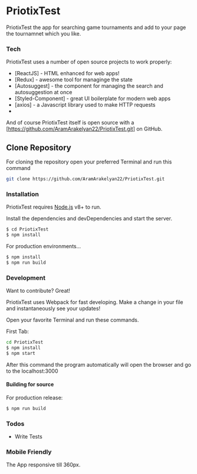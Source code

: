 # PriotixTest

PriotixTest the app for searching game tournaments and add to your page the tournamnet which you like.

### Tech

PriotixTest uses a number of open source projects to work properly:

* [ReactJS] - HTML enhanced for web apps!
* [Redux] - awesome tool for managinge the state
* [Autosuggest] - the component for managing the search and autosuggestion at once
* [Styled-Component] - great UI boilerplate for modern web apps
* [axios] - a Javascript library used to make HTTP requests  
* 
And of course PriotixTest itself is open source with a [https://github.com/AramArakelyan22/PriotixTest.git]
 on GitHub.

## Clone Repository

For cloning the repository open your preferred Terminal and run this command
```sh
git clone https://github.com/AramArakelyan22/PriotixTest.git
```

### Installation

PriotixTest requires [Node.js](https://nodejs.org/) v8+ to run.

Install the dependencies and devDependencies and start the server.

```sh
$ cd PriotixTest
$ npm install 
```

For production environments...

```sh
$ npm install
$ npm run build
```

### Development

Want to contribute? Great!

PriotixTest uses Webpack for fast developing.
Make a change in your file and instantaneously see your updates!

Open your favorite Terminal and run these commands.

First Tab:
```sh
cd PriotixTest
$ npm install 
$ npm start
```
After this command the program automatically will open the browser and go to the localhost:3000 

#### Building for source
For production release:
```sh
$ npm run build 
```
### Todos
 - Write Tests
 
 
### Mobile Friendly

The App responsive till 360px.

